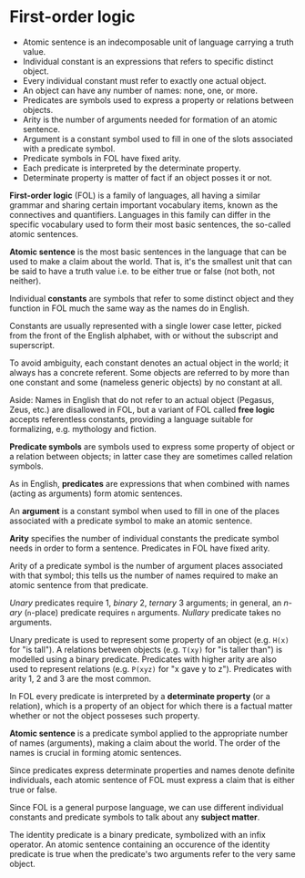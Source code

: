 # First-order logic

- Atomic sentence is an indecomposable unit of language carrying a truth value.
- Individual constant is an expressions that refers to specific distinct object.
- Every individual constant must refer to exactly one actual object.
- An object can have any number of names: none, one, or more.
- Predicates are symbols used to express a property or relations between objects.
- Arity is the number of arguments needed for formation of an atomic sentence.
- Argument is a constant symbol used to fill in one of the slots associated with a predicate symbol.
- Predicate symbols in FOL have fixed arity.
- Each predicate is interpreted by the determinate property.
- Determinate property is matter of fact if an object posses it or not.



**First-order logic** (FOL) is a family of languages, all having a similar grammar and sharing certain important vocabulary items, known as the connectives and quantifiers. Languages in this family can differ in the specific vocabulary used to form their most basic sentences, the so-called atomic sentences.

**Atomic sentence** is the most basic sentences in the language that can be used to make a claim about the world. That is, it's the smallest unit that can be said to have a truth value i.e. to be either true or false (not both, not neither).

Individual **constants** are symbols that refer to some distinct object and they function in FOL much the same way as the names do in English.

Constants are usually represented with a single lower case letter, picked from the front of the English alphabet, with or without the subscript and superscript.

To avoid ambiguity, each constant denotes an actual object in the world; it always has a concrete referent. Some objects are referred to by more than one constant and some (nameless generic objects) by no constant at all.

Aside: Names in English that do not refer to an actual object (Pegasus, Zeus, etc.) are disallowed in FOL, but a variant of FOL called **free logic** accepts referentless constants, providing a language suitable for formalizing, e.g. mythology and fiction.

**Predicate symbols** are symbols used to express some property of object or a relation between objects; in latter case they are sometimes called relation symbols.

As in English, **predicates** are expressions that when combined with names (acting as arguments) form atomic sentences.

An **argument** is a constant symbol when used to fill in one of the places associated with a predicate symbol to make an atomic sentence.

**Arity** specifies the number of individual constants the predicate symbol needs in order to form a sentence. Predicates in FOL have fixed arity.

Arity of a predicate symbol is the number of argument places associated with that symbol; this tells us the number of names required to make an atomic sentence from that predicate.

_Unary_ predicates require 1, _binary_ 2, _ternary_ 3 arguments; in general, an _n-ary_ (`n`-place) predicate requires `n` arguments. _Nullary_ predicate takes no arguments.

Unary predicate is used to represent some property of an object (e.g. `H(x)` for "is tall"). A relations between objects (e.g. `T(xy)` for "is taller than") is modelled using a binary predicate. Predicates with higher arity are also used to represent relations (e.g. `P(xyz)` for "x gave y to z"). Predicates with arity 1, 2 and 3 are the most common.

In FOL every predicate is interpreted by a **determinate property** (or a relation), which is a property of an object for which there is a factual matter whether or not the object posseses such property.

**Atomic sentence** is a predicate symbol applied to the appropriate number of names (arguments), making a claim about the world. The order of the names is crucial in forming atomic sentences.

Since predicates express determinate properties and names denote definite individuals, each atomic sentence of FOL must express a claim that is either true or false.

Since FOL is a general purpose language, we can use different individual constants and predicate symbols to talk about any **subject matter**.

The identity predicate is a binary predicate, symbolized with an infix operator. An atomic sentence containing an occurence of the identity predicate is true when the predicate's two arguments refer to the very same object.

